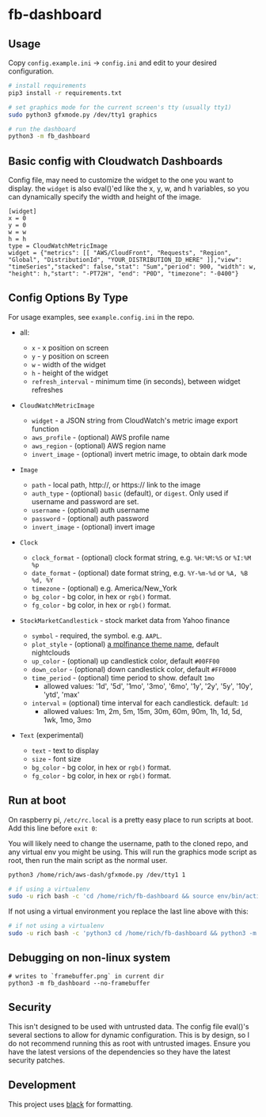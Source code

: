 # fb-dashboard

## Usage

Copy `config.example.ini` -> `config.ini` and edit to your desired configuration.

```bash
# install requirements
pip3 install -r requirements.txt

# set graphics mode for the current screen's tty (usually tty1)
sudo python3 gfxmode.py /dev/tty1 graphics

# run the dashboard
python3 -m fb_dashboard
```

## Basic config with Cloudwatch Dashboards
Config file, may need to customize the widget to the one you want to display. the `widget` is also eval()'ed like the x, y, w, and h variables, so you can dynamically specify the width and height of the image.

```
[widget]
x = 0
y = 0
w = w
h = h
type = CloudWatchMetricImage
widget = {"metrics": [[ "AWS/CloudFront", "Requests", "Region", "Global", "DistributionId", "YOUR_DISTRIBUTION_ID_HERE" ]],"view": "timeSeries","stacked": false,"stat": "Sum","period": 900, "width": w, "height": h,"start": "-PT72H", "end": "P0D", "timezone": "-0400"}
```

## Config Options By Type
For usage examples, see `example.config.ini` in the repo.

- all:
  - `x` - x position on screen
  - `y` - y position on screen
  - `w` - width of the widget
  - `h` - height of the widget
  - `refresh_interval` - minimum time (in seconds), between widget refreshes
- `CloudWatchMetricImage`
  - `widget` - a JSON string from CloudWatch's metric image export function
  - `aws_profile` - (optional) AWS profile name
  - `aws_region` - (optional) AWS region name
  - `invert_image` - (optional) invert metric image, to obtain dark mode
- `Image`
  - `path` - local path, http://, or https:// link to the image
  - `auth_type` - (optional) `basic` (default), or `digest`. Only used if username and password are set.
  - `username` - (optional) auth username
  - `password` - (optional) auth password
  - `invert_image` - (optional) invert image
- `Clock`
  - `clock_format` - (optional) clock format string, e.g. `%H:%M:%S` or `%I:%M %p`
  - `date_format` - (optional) date format string, e.g. `%Y-%m-%d` or `%A, %B %d, %Y`
  - `timezone` - (optional) e.g. America/New_York
  - `bg_color` - bg color, in hex or `rgb()` format.
  - `fg_color` - bg color, in hex or `rgb()` format.
- `StockMarketCandlestick` - stock market data from Yahoo finance
  - `symbol` - required, the symbol. e.g. `AAPL`.
  - `plot_style` - (optional) [a mplfinance theme name](https://github.com/matplotlib/mplfinance/blob/master/examples/styles.ipynb), default nightclouds
  - `up_color` - (optional) up candlestick color, default `#00FF00`
  - `down_color` - (optional) down candlestick color, default `#FF0000`
  - `time_period` - (optional) time period to show. default `1mo`
    - allowed values: '1d', '5d', '1mo', '3mo', '6mo', '1y', '2y', '5y', '10y', 'ytd', 'max'
  - `interval` = (optional) time interval for each candlestick. default:  `1d`
    - allowed values: 1m, 2m, 5m, 15m, 30m, 60m, 90m, 1h, 1d, 5d, 1wk, 1mo, 3mo

- `Text` (experimental)
  - `text` - text to display
  - `size` - font size
  - `bg_color` - bg color, in hex or `rgb()` format.
  - `fg_color` - bg color, in hex or `rgb()` format.

## Run at boot

On raspberry pi, `/etc/rc.local` is a pretty easy place to run scripts at boot. Add this line before `exit 0`:

You will likely need to change the username, path to the cloned repo, and any virtual env you might be using. This will run the graphics mode script as root, then run the main script as the normal user.

```bash
python3 /home/rich/aws-dash/gfxmode.py /dev/tty1 1

# if using a virtualenv
sudo -u rich bash -c 'cd /home/rich/fb-dashboard && source env/bin/activate && python3 -m fb_dashboard'
```

If not using a virtual environment you replace the last line above with this:
```bash
# if not using a virtualenv
sudo -u rich bash -c 'python3 cd /home/rich/fb-dashboard && python3 -m fb_dashboard'
```

## Debugging on non-linux system
```
# writes to `framebuffer.png` in current dir
python3 -m fb_dashboard --no-framebuffer
```

## Security
This isn't designed to be used with untrusted data. The config file eval()'s several sections to allow for dynamic configuration. This is by design, so I do not recommend running this as root with untrusted images. Ensure you have the latest versions of the dependencies so they have the latest security patches.

## Development

This project uses [black](https://black.readthedocs.io/en/stable/the_black_code_style/current_style.html) for formatting.
